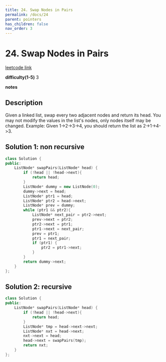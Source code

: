 ```yaml
---
title: 24. Swap Nodes in Pairs
permalink: /docs/24
parent: pointers
has_children: false
nav_order: 3
---
```

# 24. Swap Nodes in Pairs
[leetcode link](https://leetcode.com/problems/swap-nodes-in-pairs/)

**difficulty(1-5)** 
3

**notes**   


## Description
Given a linked list, swap every two adjacent nodes and return its head.
You may not modify the values in the list's nodes, only nodes itself may be changed.
Example:
Given 1->2->3->4, you should return the list as 2->1->4->3.

## Solution 1: non recursive
```c++
class Solution {
public:
    ListNode* swapPairs(ListNode* head) {
        if (!head || !head->next){
            return head;
        }
        ListNode* dummy = new ListNode(0);
        dummy->next = head;
        ListNode* ptr1 = head;
        ListNode* ptr2 = head->next;
        ListNode* prev = dummy;
        while (ptr1 && ptr2){
            ListNode* next_pair = ptr2->next;
            prev->next = ptr2;
            ptr2->next = ptr1;
            ptr1->next = next_pair;
            prev = ptr1;
            ptr1 = next_pair;
            if (ptr1) {
                ptr2 = ptr1->next;
            }
        }
        return dummy->next;
    }
};
```

## Solution 2: recursive
```c++
class Solution {
public:
    ListNode* swapPairs(ListNode* head) {
        if (!head || !head->next){
            return head;
        }
        ListNode* tmp = head->next->next;
        ListNode* nxt = head->next;
        nxt->next = head;
        head->next = swapPairs(tmp);
        return nxt;
    }
};
```

<!-- 
Default label
{: .label }

Blue label
{: .label .label-blue }

Stable
{: .label .label-green }

New release
{: .label .label-purple }

Coming soon
{: .label .label-yellow }

Deprecated
{: .label .label-red } -->
